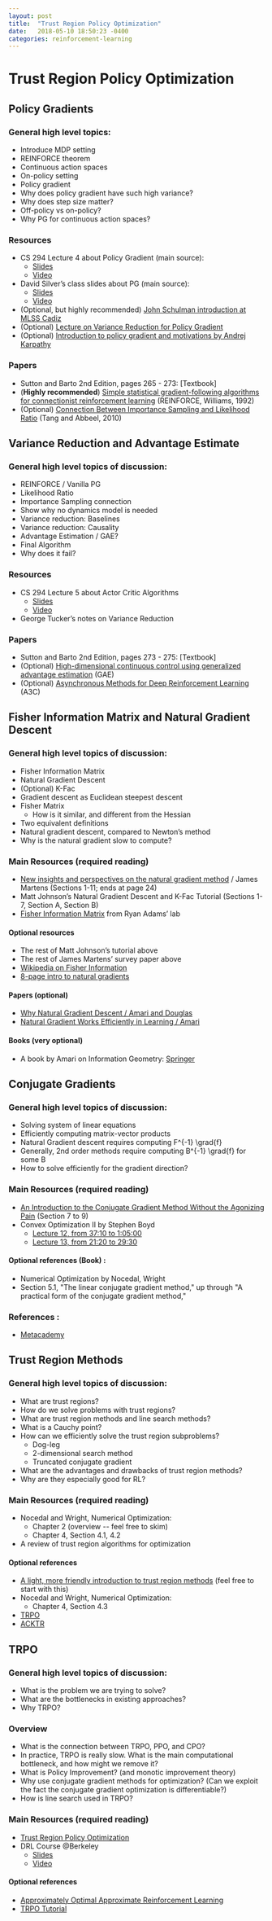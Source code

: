```yaml
---
layout: post
title:  "Trust Region Policy Optimization"
date:   2018-05-10 18:50:23 -0400
categories: reinforcement-learning
---
```

# Trust Region Policy Optimization

## Policy Gradients

### General high level topics:
 - Introduce MDP setting
 - REINFORCE theorem
 - Continuous action spaces
 - On-policy setting
 - Policy gradient
 - Why does policy gradient have such high variance?
 - Why does step size matter?
 - Off-policy vs on-policy?
 - Why PG for continuous action spaces?

### Resources
 - CS 294 Lecture 4 about Policy Gradient (main source):
    - [Slides](http://rll.berkeley.edu/deeprlcourse/f17docs/lecture_4_policy_gradient.pdf)
    - [Video](https://www.youtube.com/watch?v=tWNpiNzWuO8&list=PLkFD6_40KJIznC9CDbVTjAF2oyt8_VAe3&index=4)
 - David Silver’s class slides about PG (main source):
    - [Slides](http://www0.cs.ucl.ac.uk/staff/d.silver/web/Teaching_files/pg.pdf)
    - [Video](https://www.youtube.com/watch?v=KHZVXao4qXs&index=7&list=PL7-jPKtc4r78-wCZcQn5IqyuWhBZ8fOxT)
  - (Optional, but highly recommended) [John Schulman introduction at MLSS Cadiz](http://rl-gym-doc.s3-website-us-west-2.amazonaws.com/mlss/2016-MLSS-RL.pdf)
  - (Optional) [Lecture on Variance Reduction for Policy Gradient](http://rll.berkeley.edu/deeprlcoursesp17/docs/lec6.pdf)
  - (Optional) [Introduction to policy gradient and motivations by Andrej Karpathy](http://karpathy.github.io/2016/05/31/rl/)

### Papers
 - Sutton and Barto 2nd Edition, pages 265 - 273: [Textbook]
 - (**Highly recommended**) [Simple statistical gradient-following algorithms for connectionist reinforcement learning](http://www-anw.cs.umass.edu/~barto/courses/cs687/williams92simple.pdf) (REINFORCE, Williams, 1992)
 - (Optional) [Connection Between Importance Sampling and Likelihood Ratio](http://rll.berkeley.edu/~jietang/pubs/nips10_Tang.pdf) (Tang and Abbeel, 2010)

## Variance Reduction and Advantage Estimate

### General high level topics of discussion:
 - REINFORCE / Vanilla PG
 - Likelihood Ratio
 - Importance Sampling connection
 - Show why no dynamics model is needed
 - Variance reduction: Baselines
 - Variance reduction: Causality
 - Advantage Estimation / GAE?
 - Final Algorithm
 - Why does it fail?

### Resources
 - CS 294 Lecture 5 about Actor Critic Algorithms
   - [Slides](http://rll.berkeley.edu/deeprlcourse/f17docs/lecture_5_actor_critic_pdf.pdf)
   - [Video](https://www.youtube.com/watch?v=PpVhtJn-iZI&list=PLkFD6_40KJIznC9CDbVTjAF2oyt8_VAe3&index=5)
 - George Tucker’s notes on Variance Reduction


### Papers
 - Sutton and Barto 2nd Edition, pages 273 - 275: [Textbook]
 - (Optional) [High-dimensional continuous control using generalized advantage estimation](https://arxiv.org/abs/1506.02438) (GAE)
 - (Optional) [Asynchronous Methods for Deep Reinforcement Learning](https://arxiv.org/abs/1602.01783) (A3C) 

## Fisher Information Matrix and Natural Gradient Descent

### General high level topics of discussion:
 - Fisher Information Matrix
 - Natural Gradient Descent
 - (Optional) K-Fac
 - Gradient descent as Euclidean steepest descent
 - Fisher Matrix
   - How is it similar, and different from the Hessian
 - Two equivalent definitions
 - Natural gradient descent, compared to Newton’s method
 - Why is the natural gradient slow to compute?


### Main Resources (required reading)
 - [New insights and perspectives on the natural gradient method](https://arxiv.org/pdf/1412.1193.pdf) / James Martens (Sections 1-11; ends at page 24)
 - Matt Johnson’s Natural Gradient Descent and K-Fac Tutorial (Sections 1-7, Section A, Section B)
 - [Fisher Information Matrix](https://web.archive.org/web/20170807004738/https://hips.seas.harvard.edu/blog/2013/04/08/fisher-information/) from Ryan Adams’ lab

#### Optional resources
   - The rest of Matt Johnson’s tutorial above
   - The rest of James Martens’ survey paper above
   - [Wikipedia on Fisher Information](https://en.wikipedia.org/wiki/Fisher_information)
   - [8-page intro to natural gradients](http://ipvs.informatik.uni-stuttgart.de/mlr/wp-content/uploads/2015/01/mathematics_for_intelligent_systems_lecture12_notes_I.pdf)

#### Papers (optional)
   - [Why Natural Gradient Descent / Amari and Douglas](http://www.yaroslavvb.com/papers/amari-why.pdf)
   - [Natural Gradient Works Efficiently in Learning / Amari](https://personalrobotics.ri.cmu.edu/files/courses/papers/Amari1998a.pdf)

#### Books (very optional)
   - A book by Amari on Information Geometry: [Springer](http://www.springer.com/gp/book/9784431559771)

## Conjugate Gradients

### General high level topics of discussion: 
 - Solving system of linear equations
 - Efficiently computing matrix-vector products 
 - Natural Gradient descent requires computing F^{-1} \grad{f}
 - Generally, 2nd order methods require computing B^{-1} \grad{f} for some B
 - How to solve efficiently for the gradient direction?

### Main Resources (required reading)
 - [An Introduction to the Conjugate Gradient Method Without the Agonizing Pain](https://www.cs.cmu.edu/~quake-papers/painless-conjugate-gradient.pdf) (Section 7 to 9)
 - Convex Optimization II by Stephen Boyd
   - [Lecture 12, from 37:10 to 1:05:00](https://www.youtube.com/watch?feature=player_embedded&v=cHVpwyYU_LY#t=2230)
   - [Lecture 13, from 21:20 to 29:30](https://www.youtube.com/watch?feature=player_embedded&v=E4gl91l0l40#t=1266)

#### Optional references (Book) :
  - Numerical Optimization by Nocedal, Wright
  - Section 5.1, "The linear conjugate gradient method," up through "A practical form of the conjugate gradient method,"

### References : 
 - [Metacademy](https://metacademy.org/graphs/concepts/conjugate_gradient)

## Trust Region Methods

### General high level topics of discussion:
 - What are trust regions?
 - How do we solve problems with trust regions? 
 - What are trust region methods and line search methods?
 - What is a Cauchy point?
 - How can we efficiently solve the trust region subproblems?	
    - Dog-leg
    - 2-dimensional search method
    - Truncated conjugate gradient
 - What are the advantages and drawbacks of trust region methods?
 - Why are they especially good for RL?

### Main Resources (required reading)
 - Nocedal and Wright, Numerical Optimization:
    - Chapter 2 (overview -- feel free to skim)
    - Chapter 4, Section 4.1, 4.2
 - A review of trust region algorithms for optimization

#### Optional references
   - [A light, more friendly introduction to trust region methods](https://optimization.mccormick.northwestern.edu/index.php/Trust-region_methods) (feel free to start with this)
   - Nocedal and Wright, Numerical Optimization:
      - Chapter 4, Section 4.3
   - [TRPO](https://arxiv.org/abs/1502.05477)
   - [ACKTR](https://arxiv.org/abs/1708.05144)

## TRPO

### General high level topics of discussion:
 - What is the problem we are trying to solve?
 - What are the bottlenecks in existing approaches?
 - Why TRPO?

### Overview
 - What is the connection between TRPO, PPO, and CPO?
 - In practice, TRPO is really slow. What is the main computational bottleneck, and how might we remove it?
 - What is Policy Improvement? (and monotic improvement theory)
 - Why use conjugate gradient methods for optimization? (Can we exploit the fact the conjugate gradient optimization is differentiable?)
 - How is line search used in TRPO?

### Main Resources (required reading)
 - [Trust Region Policy Optimization](https://arxiv.org/abs/1502.05477)
 - DRL Course @Berkeley
   - [Slides](http://rll.berkeley.edu/deeprlcourse/f17docs/lecture_13_advanced_pg.pdf)
   - [Video](https://www.youtube.com/watch?v=ycCtmp4hcUs&feature=youtu.be&list=PLkFD6_40KJIznC9CDbVTjAF2oyt8_VAe3)

#### Optional references
   - [Approximately Optimal Approximate Reinforcement Learning](https://people.eecs.berkeley.edu/~pabbeel/cs287-fa09/readings/KakadeLangford-icml2002.pdf)
   - [TRPO Tutorial](https://reinforce.io/blog/end-to-end-computation-graphs-for-reinforcement-learning/)
